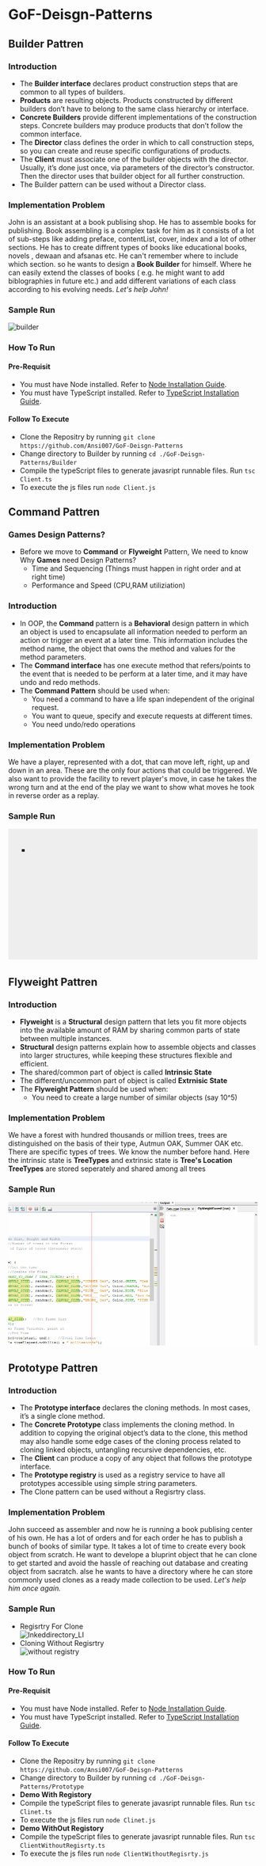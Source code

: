 # GoF-Deisgn-Patterns
## Builder Pattren
### Introduction
* The **Builder interface** declares product construction steps that are common to all types of builders.
* **Products** are resulting objects. Products constructed by different builders don’t have to belong to the same class hierarchy or interface.
* **Concrete Builders** provide different implementations of the construction steps. Concrete builders may produce products that don’t follow the common interface.
* The **Director** class defines the order in which to call construction steps, so you can create and reuse specific configurations of products.
* The **Client** must associate one of the builder objects with the director. Usually, it’s done just once, via parameters of the director’s constructor. Then the director uses that builder object for all further construction.
* The Builder pattern can be used without a Director class.
### Implementation Problem
John is an assistant at a book publising shop. He has to assemble books for publishing. Book assembling is a complex task for him as it consists of a lot of sub-steps like adding preface, contentList, cover, index and a lot of other sections. He has to create diffrent types of books like educational books, novels , dewaan and afsanas etc. He can't remember where to include which section. so he wants to design a **Book Builder** for himself. Where he can easily extend the classes of books ( e.g. he might want to add biblographies in future etc.) and add different variations of each class according to his evolving needs. *Let's help John!*
### Sample Run
![builder](https://user-images.githubusercontent.com/71145709/170857222-5dad503e-7d87-46da-947d-1107c9cdcb8a.png)
### How To Run
#### Pre-Requisit
- You must have Node installed. Refer to [Node Installation Guide](https://www.pluralsight.com/guides/getting-started-with-nodejs).
- You must have TypeScript installed. Refer to [TypeScript Installation Guide](https://www.javatpoint.com/typescript-installation).
#### Follow To Execute
- Clone the Repositry by running `git clone https://github.com/Ansi007/GoF-Deisgn-Patterns`
- Change directory to Builder by running `cd ./GoF-Deisgn-Patterns/Builder`
- Compile the typeScript files to generate javasript runnable files. Run `tsc Client.ts`
- To execute the js files run `node Client.js`
## Command Pattren
### Games Design Patterns?
* Before we move to **Command** or **Flyweight** Pattern, We need to know Why **Games** need Design Patterns?
  - Time and Sequencing (Things must happen in right order and at right time)
  - Performance and Speed (CPU,RAM utiliziation)
### Introduction
* In OOP, the **Command** pattern is a **Behavioral** design pattern in which an object is used to encapsulate all information needed to perform
an action or trigger an event at a later time. This information includes the method name, the object that owns the method and values for the method parameters.
* The **Command interface** has one execute method that refers/points to the event that is needed to be perform at a later time, and it may have undo and redo methods.
* The **Command Pattern** should be used when:
  - You need a command to have a life span independent of the original request.
  - You want to queue, specify and execute requests at different times.
  - You need undo/redo operations
### Implementation Problem
We have a player, represented with a dot, that can move left, right, up and down in an area. These are the only four actions that could be triggered.
We also want to provide the facility to revert player's move, in case he takes the wrong turn and at the end of the play we want to show what moves he took
in reverse order as a replay.
### Sample Run
![Command Game GIF](https://raw.githubusercontent.com/Ansi007/GoF-Deisgn-Patterns/main/Command/CommandGame.gif)
## Flyweight Pattren
### Introduction
* **Flyweight** is a **Structural** design pattern that lets you fit more objects into the available amount of RAM by sharing common parts of state between multiple instances.
* **Structural** design patterns explain how to assemble objects and classes into larger structures, while keeping these structures flexible and efficient.
* The shared/common part of object is called **Intrinsic State**
* The different/uncommon part of object is called **Extrnisic State**
* The **Flyweight Pattern** should be used when:
  - You need to create a large number of similar objects (say 10^5)
### Implementation Problem
We have a forest with hundred thousands or million trees, trees are distinguished on the basis of their type, Autmun OAK, Summer OAK etc.
There are specific types of trees. We know the number before hand.
Here the intrinsic state is **TreeTypes** and extrinsic state is **Tree's Location**
**TreeTypes** are stored seperately and shared among all trees
### Sample Run
![Flyweight Forest GIF](https://raw.githubusercontent.com/Ansi007/GoF-Deisgn-Patterns/main/FlyWeight/Flyweight.gif)
## Prototype Pattren
### Introduction
* The **Prototype interface** declares the cloning methods. In most cases, it’s a single clone method.
* The **Concrete Prototype** class implements the cloning method. In addition to copying the original object’s data to the clone, this method may also handle some edge cases of the cloning process related to cloning linked objects, untangling recursive dependencies, etc.
* The **Client** can produce a copy of any object that follows the prototype interface.
* The **Prototype registry** is used as a registry service to have all prototypes accessible using simple string parameters.
* The Clone pattern can be used without a Regisrtry class.
### Implementation Problem
John succeed as assembler and now he is running a book publising center of his own. He has a lot of orders and for each order he has to publish a bunch of books of similar type. It takes a lot of time to create every book object from scratch. He want to develope a bluprint object that he can clone to get started and avoid the hassle of reaching out database and creating object from sacratch. alse he wants to have a directory where he can store commonly used clones as a ready made collection to be used. *Let's help him once again.*
### Sample Run
- Regisrtry For Clone<br/>
 ![Inkeddirectory_LI](https://user-images.githubusercontent.com/71145709/170858948-c893b2a2-04c6-4533-b03a-49bd446ab15d.jpg)
- Cloning Without Regisrtry<br/>
![without registry](https://user-images.githubusercontent.com/71145709/170873048-af512850-1716-4d73-b1a1-fd8d445cc61e.png)
### How To Run
#### Pre-Requisit
- You must have Node installed. Refer to [Node Installation Guide](https://www.pluralsight.com/guides/getting-started-with-nodejs).
- You must have TypeScript installed. Refer to [TypeScript Installation Guide](https://www.javatpoint.com/typescript-installation).
#### Follow To Execute
- Clone the Repositry by running `git clone https://github.com/Ansi007/GoF-Deisgn-Patterns`
- Change directory to Builder by running `cd ./GoF-Deisgn-Patterns/Prototype`
- **Demo With Registory**
- Compile the typeScript files to generate javasript runnable files. Run `tsc Clinet.ts`
- To execute the js files run `node Clinet.js`
- **Demo WithOut Registory**
- Compile the typeScript files to generate javasript runnable files. Run `tsc ClientWithoutRegisrty.ts`
- To execute the js files run `node ClientWithoutRegisrty.js`
